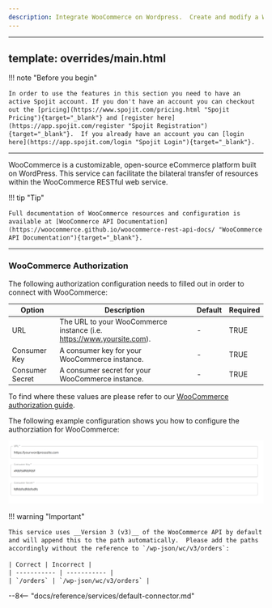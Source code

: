 ```yaml
---
description: Integrate WooCommerce on Wordpress.  Create and modify a WooCommerce integration on Worpdress with the bilateral transfer of resources within the WooCommerce RESTful web service. This WooCommerce service can be added to your workflow and connect and share data with other services.
---
```

---
template: overrides/main.html
---
!!! note "Before you begin" 

    In order to use the features in this section you need to have an active Spojit account. If you don't have an account you can checkout out the [pricing](https://www.spojit.com/pricing.html "Spojit Pricing"){target="_blank"} and [register here](https://app.spojit.com/register "Spojit Registration"){target="_blank"}.  If you already have an account you can [login here](https://app.spojit.com/login "Spojit Login"){target="_blank"}.
___
   
WooCommerce is a customizable, open-source eCommerce platform built on WordPress.  This service can facilitate the bilateral transfer of resources within the WooCommerce RESTful web service.

!!! tip "Tip" 

    Full documentation of WooCommerce resources and configuration is available at [WooCommerce API Documentation](https://woocommerce.github.io/woocommerce-rest-api-docs/ "WooCommerce API Documentation"){target="_blank"}.
___
### WooCommerce Authorization

The following authorization configuration needs to filled out in order to connect with WooCommerce:

| Option | Description | Default | Required |
| ----------- | ----------- | ----------- | ----------- |
| URL | The URL to your WooCommerce instance (i.e. https://www.yoursite.com). | - | TRUE |
| Consumer Key | A consumer key for your WooCommerce instance. | - | TRUE |
| Consumer Secret | A consumer secret for your WooCommerce instance. | - | TRUE |

To find where these values are please refer to our [WooCommerce authorization guide](/connectors/woocommerce/woocommerce-authorization/ "WooCommerce authorization guide"). 

The following example configuration shows you how to configure the authorziation for WooCommerce:

![WooCommerce Authorization Configuration](/assets/images/services/woocommerce-service/authorization-configuration.png "WooCommerce Authorization Configuration")

!!! warning "Important"

    This service uses __Version 3 (v3)__ of the WooCommerce API by default and will append this to the path automatically.  Please add the paths accordingly without the reference to `/wp-json/wc/v3/orders`:

    | Correct | Incorrect |
    | ----------- | ----------- |
    | `/orders` | `/wp-json/wc/v3/orders` |

--8<-- "docs/reference/services/default-connector.md"